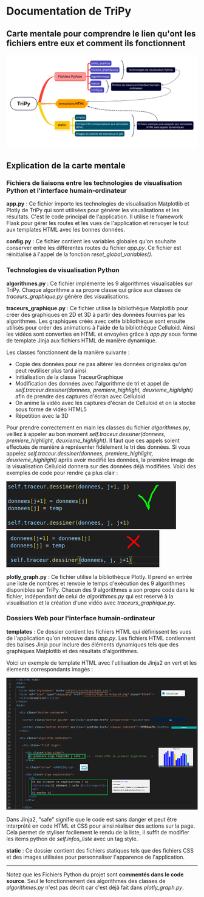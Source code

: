 # Documentation de TriPy

## Carte mentale pour comprendre le lien qu'ont les fichiers entre eux et comment ils fonctionnent

![Carte mentale](tripy-map.png)

## Explication de la carte mentale


### Fichiers de liaisons entre les technologies de visualisation Python et l'interface humain-ordinateur
    
**app.py** : Ce fichier importe les technologies de visualisation Matplotlib et Plotly de TriPy qui sont utilisées pour générer les visualisations et les résultats. C'est le code principal de l'application. Il utilise le framework Flask pour gérer les routes et les vues de l'application et renvoyer le tout aux templates HTML avec les bonnes données.

**config.py** : Ce fichier contient les variables globales qu'on souhaite conserver entre les différentes routes du fichier *app.py*. Ce fichier est réinitialisé à l'appel de la fonction *reset_global_variables()*.




### Technologies de visualisation Python

**algorithmes.py** : Ce fichier implémente les 9 algorithmes visualisables sur TriPy. Chaque algorithme a sa propre classe qui grâce aux classes de *traceurs_graphique.py* génère des visualisations.

**traceurs_graphique.py** : Ce fichier utilise la bibliothèque Matplotlib pour créer des graphiques en 2D et 3D à partir des données fournies par les algorithmes. Les graphiques créés avec cette bibliothèque sont ensuite utilisés pour créer des animations à l'aide de la bibliothèque Celluloid. Ainsi les vidéos sont converties en HTML et envoyées grâce à *app.py* sous forme de template Jinja aux fichiers HTML de manière dynamique.

Les classes fonctionnent de la manière suivante :

- Copie des données pour ne pas altérer les données originales qu'on peut réutiliser plus tard ainsi
- Initialisation de la classe TraceurGraphique
- Modification des données avec l'algorithme de tri et appel de *self.traceur.dessiner(donnees, premiere_highlight, deuxieme_highlight)* afin de prendre des captures d'écran avec Celluloid
- On anime la vidéo avec les captures d'écran de Celluloid et on la stocke sous forme de vidéo HTML5
- Répetition avec la 3D

Pour prendre correctement en main les classes du fichier *algorithmes.py*, veillez à appeler au bon moment *self.traceur.dessiner(donnees, premiere_highlight, deuxieme_highlight)*. Il faut que ces appels soient effectués de manière à représenter fidèlement le tri des données. Si vous appelez *self.traceur.dessiner(donnees, premiere_highlight, deuxieme_highlight)* après avoir modifié les données, la première image de la visualisation Celluloid donnera sur des données déjà modifiées. Voici des exemples de code pour rendre ça plus clair :

![Bon](ordre_bon.png)
![Mauvais](ordre_mauvais.png)

**plotly_graph.py** : Ce fichier utilise la bibliothèque Plotly. Il prend en entrée une liste de nombres et renvoie le temps d'exécution des 9 algorithmes disponibles sur TriPy. Chacun des 9 algorithmes a son propre code dans le fichier, indépendant de celui de *algorithmes.py* qui est reservé à la visualisation et la création d'une vidéo avec *traceurs_graphique.py*.




### Dossiers Web pour l'interface humain-ordinateur

**templates** : Ce dossier contient les fichiers HTML qui définissent les vues de l'application qu'on retrouve dans *app.py*. Les fichiers HTML contiennent des balises Jinja pour inclure des éléments dynamiques tels que des graphiques Matplotlib et des résultats d'algorithmes.

Voici un exemple de template HTML avec l'utilisation de Jinja2 en vert et les élements correspondants imagés :

![Template](template_exemple.jpg)

Dans Jinja2, "safe" signifie que le code est sans danger et peut être interprété en code HTML et CSS pour ainsi réaliser des actions sur la page. Cela permet de styliser facilement le rendu de la liste, il suffit de modifier les items python de *self.infos_liste* avec un tag style.

**static** : Ce dossier contient des fichiers statiques tels que des fichiers CSS et des images utilisées pour personnaliser l'apparence de l'application.

---

Notez que les Fichiers Python du projet sont **commentés dans le code source**. Seul le fonctionnement des algorithmes des classes de *algorithmes.py* n'est pas décrit car c'est déjà fait dans *plotly_graph.py*.

    
